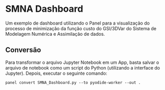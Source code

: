 # SMNA Dashboard

Um exemplo de dashboard utilizando o Panel para a visualização do processo de minimização da função custo do GSI/3DVar do Sistema de Modelagem Numérica e Assimilação de dados.

## Conversão

Para transformar o arquivo Jupyter Notebook em um App, basta salvar o arquivo de notebook como um script do Python (utilizando a interface do Jupyter). Depois, executar o seguinte comando:

```
panel convert SMNA_Dashboard.py --to pyodide-worker --out .
```

